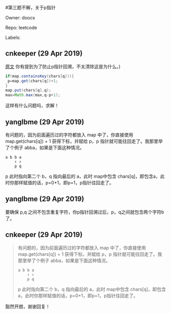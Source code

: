 #第三题不解，关于p指针

Owner: doocs

Repo: leetcode

Labels: 

## cnkeeper (29 Apr 2019)

[原文](https://github.com/doocs/leetcode/tree/master/solution/0003.Longest%20Substring%20Without%20Repeating%20Characters)
你有提到为了防止p指针回溯，不太清除这是为什么。)
```java
if(map.containsKey(chars[q])){
 p=map.get(chars[q])+1;
}
map.put(chars[q],q);
max=Math.max(max,q-p+1);
```
这样有什么问题吗，求解！

## yanglbme (29 Apr 2019)

有问题的，因为前面遍历过的字符都放入 map 中了，你直接使用 map.get(chars[q]) + 1 获得下标，并赋给 p，p 指针就可能往回走了。我那里举了个例子 abba，如果是下面这种情况。
```
a b b a
    ↑ ↑
    p q
```

p 此时指向第二个 b，q 指向最后的 a，此时 map中包含 chars[q]，即包含a，此时你那样赋值的话，p=0+1，即p=1，p指针往回走了。


## yanglbme (29 Apr 2019)

要确保 p,q 之间不包含重复字符，你p指针回溯过后，p，q之间就包含两个字符b了。

## cnkeeper (29 Apr 2019)

> 有问题的，因为前面遍历过的字符都放入 map 中了，你直接使用 map.get(chars[q]) + 1 获得下标，并赋给 p，p 指针就可能往回走了。我那里举了个例子 abba，如果是下面这种情况。
> 
> ```
> a b b a
>     ↑ ↑
>     p q
> ```
> p 此时指向第二个 b，q 指向最后的 a，此时 map中包含 chars[q]，即包含a，此时你那样赋值的话，p=0+1，即p=1，p指针往回走了。

豁然开朗，谢谢回复！

